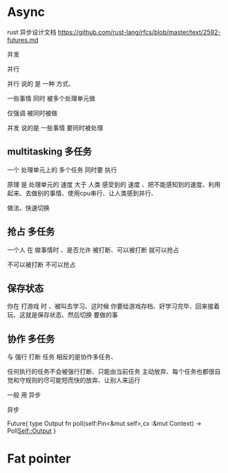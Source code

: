# Async

rust 异步设计文档
https://github.com/rust-lang/rfcs/blob/master/text/2592-futures.md

并发

并行

并行 说的 是 一种 方式、

一些事情 同时 被多个处理单元做 

仅强调 被同时被做


并发 说的是 一些事情 要同时被处理



## multitasking 多任务

一个 处理单元上的 多个任务 同时要 执行

原理 是 处理单元的 速度 大于 人类 感受到的 速度 、把不能感知到的速度、利用起来、去做别的事情、使用cpu串行、让人类感到并行、

做法、快速切换

## 抢占 多任务

一个人 在 做事情时 、是否允许 被打断、可以被打断 就可以抢占

不可以被打断 不可以抢占

## 保存状态

你在 打游戏 时 、被叫去学习、这时候 你要给游戏存档、好学习完毕、回来接着玩、这就是保存状态、然后切换 要做的事

## 协作 多任务


与 强行 打断 任务 相反的是协作多任务、

任何执行的任务不会被强行打断、只能由当前任务 主动放弃、每个任务也都很自觉和守规则的尽可能短而快的放弃、让别人来运行

一般 用 异步 

异步 

Future{
    type Output
    fn poll(self:Pin<&mut self>,cx :&mut Context) -> Poll<Self::Output>
}



# Fat pointer